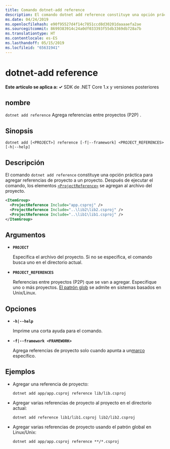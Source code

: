 ```yaml
---
title: Comando dotnet-add reference
description: El comando dotnet add reference constituye una opción práctica para agregar referencias entre proyectos.
ms.date: 04/24/2019
ms.openlocfilehash: e90f95527d4f14c7851ccd8d30201daaaaefa2ae
ms.sourcegitcommit: 8699383914c24a0df033393f55db3369db728a7b
ms.translationtype: HT
ms.contentlocale: es-ES
ms.lasthandoff: 05/15/2019
ms.locfileid: "65631941"
---
```

# <a name="dotnet-add-reference"></a>dotnet-add reference

**Este artículo se aplica a: ✓** SDK de .NET Core 1.x y versiones posteriores

<!-- todo: uncomment when all CLI commands are reviewed
[!INCLUDE [topic-appliesto-net-core-all](../../../includes/topic-appliesto-net-core-all.md)]
-->

## <a name="name"></a>nombre

`dotnet add reference` Agrega referencias entre proyectos (P2P) .

## <a name="synopsis"></a>Sinopsis

`dotnet add [<PROJECT>] reference [-f|--framework] <PROJECT_REFERENCES> [-h|--help]`

## <a name="description"></a>Descripción

El comando `dotnet add reference` constituye una opción práctica para agregar referencias de proyecto a un proyecto. Después de ejecutar el comando, los elementos [`<ProjectReference>`](/visualstudio/msbuild/common-msbuild-project-items) se agregan al archivo del proyecto.

```xml
<ItemGroup>
  <ProjectReference Include="app.csproj" />
  <ProjectReference Include="..\lib2\lib2.csproj" />
  <ProjectReference Include="..\lib1\lib1.csproj" />
</ItemGroup>
```

## <a name="arguments"></a>Argumentos

* **`PROJECT`**

  Especifica el archivo del proyecto. Si no se especifica, el comando busca uno en el directorio actual.

* **`PROJECT_REFERENCES`**

  Referencias entre proyectos (P2P) que se van a agregar. Especifique uno o más proyectos. [El patrón glob](https://en.wikipedia.org/wiki/Glob_(programming)) se admite en sistemas basados en Unix/Linux.

## <a name="options"></a>Opciones

* **`-h|--help`**

  Imprime una corta ayuda para el comando.

* **`-f|--framework <FRAMEWORK>`**

  Agrega referencias de proyecto solo cuando apunta a un[marco](../../standard/frameworks.md) específico.

## <a name="examples"></a>Ejemplos

* Agregar una referencia de proyecto:

  ```console
  dotnet add app/app.csproj reference lib/lib.csproj
  ```

* Agregar varias referencias de proyecto al proyecto en el directorio actual:

  ```console
  dotnet add reference lib1/lib1.csproj lib2/lib2.csproj
  ```

* Agregar varias referencias de proyecto usando el patrón global en Linux/Unix:

  ```console
  dotnet add app/app.csproj reference **/*.csproj
  ```
